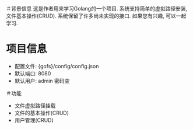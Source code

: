 ＃背景信息
这是作者用来学习Golang的一个项目. 系统支持简单的虚拟路径安装, 文件基本操作(CRUD). 系统保留了许多尚未实现的接口. 如果您有兴趣, 可以一起学习.

# 项目信息
* 配置文件: {gofs}/config/config.json
* 默认端口: 8080
* 默认用户: admin 密码空

＃功能
* 文件虚拟路径挂载
* 文件的基本操作(CRUD)
* 用户管理(CRUD)